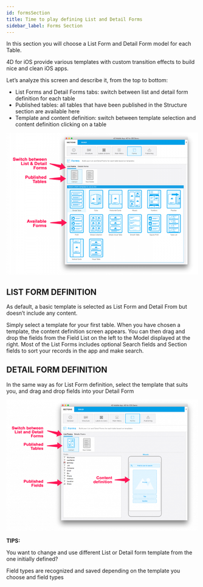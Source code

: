 ```yaml
---
id: formsSection
title: Time to play defining List and Detail Forms
sidebar_label: Forms Section
---
```


In this section you will choose a List Form and Detail Form model for each Table.

4D for iOS provide various templates with custom transition effects to build nice and clean iOS apps.

Let’s analyze this screen and describe it, from the top to bottom:

* List Forms and Detail Forms tabs: switch between list and detail form definition for each table
* Published tables: all tables that have been published in the Structure section are available here
* Template and content definition: switch between template selection and content definition clicking on a table

![alt-text](assets/4DforiOSOverview/Forms-section-templates-selection-4D-for-iOS.png)

## LIST FORM DEFINITION

As default, a basic template is selected as List Form and Detail From but doesn’t include any content.

Simply select a template for your first table.
When you have chosen a template, the content definition screen appears.
You can then drag and drop the fields from the Field List on the left to the Model displayed at the right.
Most of the List Forms includes optional Search fields and Section fields to sort your records in the app and make search.

 

## DETAIL FORM DEFINITION

In the same way as for List Form definition, select the template that suits you, and drag and drop fields into your Detail Form

![alt-text](assets/4DforiOSOverview/Forms-section-content-definition-4D-for-iOS.png)



<div class = "tips">
<b>TIPS:</b>

You want to change and use different List or Detail form template from the one initially defined? 

Field types are recognized and saved depending on the template you choose and field types
</div>